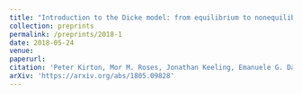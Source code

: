 ```yaml
---
title: "Introduction to the Dicke model: from equilibrium to nonequilibrium, and vice versa"
collection: preprints
permalink: /preprints/2018-1
date: 2018-05-24
venue: 
paperurl: 
citation: 'Peter Kirton, Mor M. Roses, Jonathan Keeling, Emanuele G. Dalla Torre  <i>arXiv:1805.09828</i> (2018)'
arXiv: 'https://arxiv.org/abs/1805.09828'
---
```




